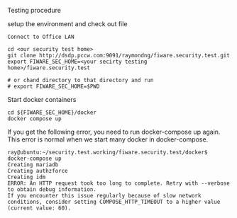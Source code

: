 Testing procedure


setup the environment and check out file
```
Connect to Office LAN

cd <our security test home>
git clone http://dsdp.pccw.com:9091/raymondng/fiware.security.test.git
export FIWARE_SEC_HOME=<your secirty testing home>/fiware.security.test

# or chand directory to that directory and run
# export FIWARE_SEC_HOME=$PWD
```

Start docker containers
```
cd ${FIWARE_SEC_HOME}/docker
docker compose up
```

If you get the following error, you need to run docker-compose up again. This error is normal when we start many docker in docker-compose.
```
ray@ubuntu:~/security.test.working/fiware.security.test/docker$ docker-compose up
Creating mariadb
Creating authzforce
Creating idm
ERROR: An HTTP request took too long to complete. Retry with --verbose to obtain debug information.
If you encounter this issue regularly because of slow network conditions, consider setting COMPOSE_HTTP_TIMEOUT to a higher value (current value: 60).
```
